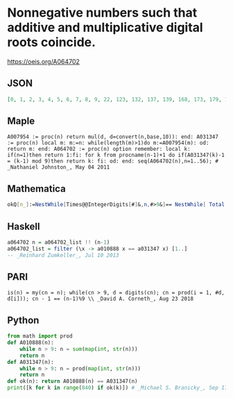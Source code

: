 # Nonnegative numbers such that additive and multiplicative digital roots coincide\.
https://oeis.org/A064702
## JSON
```JSON
[0, 1, 2, 3, 4, 5, 6, 7, 8, 9, 22, 123, 132, 137, 139, 168, 173, 179, 186, 188, 193, 197, 213, 231, 233, 267, 276, 299, 312, 317, 319, 321, 323, 332, 346, 364, 371, 389, 391, 398, 436, 463, 618, 627, 634, 643, 672, 681, 713, 719, 726, 731, 762, 791, 816, 818, 839]
```
## Maple
```Maple
A007954 := proc(n) return mul(d, d=convert(n,base,10)): end: A031347 := proc(n) local m: m:=n: while(length(m)>1)do m:=A007954(m): od: return m: end: A064702 := proc(n) option remember: local k: if(n=1)then return 1:fi: for k from procname(n-1)+1 do if(A031347(k)-1 = (k-1) mod 9)then return k: fi: od: end: seq(A064702(n),n=1..56); # _Nathaniel Johnston_, May 04 2011
```
## Mathematica
```Mathematica
okQ[n_]:=NestWhile[Times@@IntegerDigits[#]&,n,#>9&]== NestWhile[ Total[ IntegerDigits[ #]]&, n,#>9&]; Select[Range[1000],okQ]  (* _Harvey P. Dale_, Apr 20 2011 *)
```
## Haskell
```Haskell
a064702 n = a064702_list !! (n-1)
a064702_list = filter (\x -> a010888 x == a031347 x) [1..]
-- _Reinhard Zumkeller_, Jul 10 2013
```
## PARI
```PARI
is(n) = my(cn = n); while(cn > 9, d = digits(cn); cn = prod(i = 1, #d, d[i])); cn - 1 == (n-1)%9 \\ _David A. Corneth_, Aug 23 2018
```
## Python
```Python
from math import prod
def A010888(n):
    while n > 9: n = sum(map(int, str(n)))
    return n
def A031347(n):
    while n > 9: n = prod(map(int, str(n)))
    return n
def ok(n): return A010888(n) == A031347(n)
print([k for k in range(840) if ok(k)]) # _Michael S. Branicky_, Sep 17 2022
```
